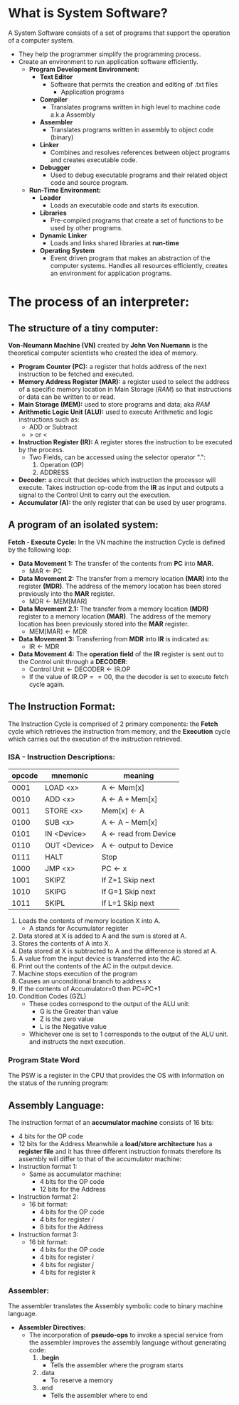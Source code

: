 # What is System Software?
A System Software consists of a set of programs that support the operation of a computer system.
- They help the programmer simplify the programming process.
- Create an environment to run application software efficiently.
	- **Program Development Environment:**
		- **Text Editor**
			- Software that permits the creation and editing of .txt files 
				- Application programs
		- **Compiler**
			- Translates programs written in high level to machine code a.k.a Assembly
		- **Assembler**
			- Translates programs written in assembly to object code (binary)
		- **Linker**
			- Combines and resolves references between object programs and creates executable code.
		- **Debugger**
			- Used to debug executable programs and their related object code and source program.
	- **Run-Time Environment:**
		- **Loader**
			- Loads an executable code and starts its execution.
		- **Libraries**
			- Pre-compiled programs that create a set of functions to be used by other programs.
		- **Dynamic Linker**
			- Loads and links shared libraries at **run-time**
		- **Operating System**
			- Event driven program that makes an abstraction of the computer systems. Handles all resources efficiently, creates an environment for application programs.


# The process of an interpreter:
## The structure of a tiny computer: 

**Von-Neumann Machine (VN)** created by **John Von Nuemann** is the theoretical computer scientists who created the idea of memory.
- **Program Counter (PC):** a register that holds address of the next instruction to be fetched and executed.
- **Memory Address Register (MAR):** a register used to select the address of a specific memory location in Main Storage (*RAM*) so that instructions or data can be written to or read.
- **Main Storage (MEM):** used to store programs and data; aka *RAM*
- **Arithmetic Logic Unit (ALU):** used to execute Arithmetic and logic instructions such as:
	- ADD or Subtract
	- $>$ or $<$
- **Instruction Register (IR):** A register stores the instruction to be executed by the process.
	- Two Fields, can be accessed using the selector operator ".":
		1) Operation (OP)
		2) ADDRESS
- **Decoder:** a circuit that decides which instruction the processor will execute. Takes instruction op-code from the **IR** as input and outputs a signal to the Control Unit to carry out the execution.
- **Accumulator (A):** the only register that can be used by user programs.
## A program of an isolated system:

**Fetch - Execute Cycle:** In the VN machine the instruction Cycle is defined by the following loop:
-  **Data Movement 1:** The transfer of the contents from **PC** into **MAR.**
	- $\mathbf{\text{MAR}} \leftarrow \mathbf{\text{PC}}$
- **Data Movement 2:** The transfer from a memory location **(MAR)** into the register **(MDR)**. The address of the memory location has been stored previously into the **MAR** register.
	- $\mathbf{\text{MDR}} \leftarrow \mathbf{\text{MEM[MAR]}}$
-  **Data Movement 2.1:** The transfer from a memory location **(MDR)** register to a memory location **(MAR)**. The address of the memory location has been previously stored into the **MAR** register.
	- $\mathbf{\text{MEM[MAR]}} \leftarrow \mathbf{\text{MDR}}$
- **Data Movement 3:** Transferring from **MDR** into **IR** is indicated as:
	- $\mathbf{\text{IR}} \leftarrow \mathbf{\text{MDR}}$
- **Data Movement 4:** The **operation field** of the **IR** register is sent out to the Control unit through a **DECODER**:
	- $\mathbf{\text{Control Unit}} \leftarrow \mathbf{\text{DECODER}} \leftarrow \mathbf{\text{IR.OP}}$
	- If the value of $\mathbf{\text{IR.OP}}==00$, the the decoder is set to execute fetch cycle again.
## The Instruction Format:
The Instruction Cycle is comprised of 2 primary components: the **Fetch** cycle which retrieves the instruction from memory, and the **Execution** cycle which carries out the execution of the instruction retrieved.

### **ISA - Instruction Descriptions:**

| opcode | mnemonic                       | meaning                                                                   |
| ------ | ------------------------------ | ------------------------------------------------------------------------- |
| 0001   | $\mathbf{\text{LOAD <x>}}$     | $\mathbf{\text{A}} \leftarrow \mathbf{\text{Mem[x]}}$                     |
| 0010   | $\mathbf{\text{ADD <x>}}$      | $\mathbf{\text{A}} \leftarrow \mathbf{\text{A}} + \mathbf{\text{Mem[x]}}$ |
| 0011   | $\mathbf{\text{STORE <x>}}$    | $\mathbf{\text{Mem[x]}} \leftarrow \mathbf{\text{A}}$                     |
| 0100   | $\mathbf{\text{SUB <x>}}$      | $\mathbf{\text{A}} \leftarrow \mathbf{\text{A}} - \mathbf{\text{Mem[x]}}$ |
| 0101   | $\mathbf{\text{IN <Device>}}$  | $\mathbf{\text{A}} \leftarrow \mathbf{\text{read from Device}}$           |
| 0110   | $\mathbf{\text{OUT <Device>}}$ | $\mathbf{\text{A}} \leftarrow \mathbf{\text{output to Device}}$           |
| 0111   | $\mathbf{\text{HALT}}$         | $\mathbf{\text{Stop}}$                                                    |
| 1000   | $\mathbf{\text{JMP <x>}}$      | $\mathbf{\text{PC}} \leftarrow \mathbf{\text{x}}$                         |
| 1001   | $\mathbf{\text{SKIPZ}}$        | $\mathbf{\text{If Z=1 Skip next}}$                                        |
| 1010   | $\mathbf{\text{SKIPG}}$        | $\mathbf{\text{If G=1 Skip next}}$                                        |
| 1011   | $\mathbf{\text{SKIPL}}$        | $\mathbf{\text{If L=1 Skip next}}$                                        |
1) Loads the contents of memory location X into A.
	- A stands for Accumulator register
2) Data stored at X is added to A and the sum is stored at A.
3) Stores the contents of A into X.
4) Data stored at X is subtracted to A and the difference is stored at A.
5) A value from the input device is transferred into the AC.
6) Print out the contents of the AC in the output device.
7) Machine stops execution of the program
8) Causes an unconditional branch to address x
9) If the contents of Accumulator=0 then PC=PC+1
10) Condition Codes (GZL)
	- These codes correspond to the output of the ALU unit:
		- G is the Greater than value
		- Z is the zero value
		- L is the Negative value
	- Whichever one is set to 1 corresponds to the output of the ALU unit. and instructs the next execution.
### Program State Word
The PSW is a register in the CPU that provides the OS with information on the status of the running program:
## Assembly Language:
The instruction format of an **accumulator machine** consists of 16 bits:
- 4 bits for the OP code
- 12 bits for the Address
Meanwhile a **load/store architecture** has a **register file** and it has three different instruction formats therefore its assembly will differ to that of the accumulator machine:
- Instruction format 1:
	- Same as accumulator machine:
		- 4 bits for the OP code
		- 12 bits for the Address
- Instruction format 2:
	- 16 bit format:
		- 4 bits for the OP code
		- 4 bits for register $i$
		- 8 bits for the Address
- Instruction format 3:
	- 16 bit format:
		- 4 bits for the OP code
		- 4 bits for register $i$
		- 4 bits for register $j$
		- 4 bits for register $k$
### Assembler:
The assembler translates the Assembly symbolic code to binary machine language.
- **Assembler Directives:**
	- The incorporation of **pseudo-ops** to invoke a special service from the assembler improves the assembly language without generating code:
		1)  **.begin**
			- Tells the assembler where the program starts
		2) .data
			- To reserve a memory 
		3) .end
			- Tells the assembler where to end
